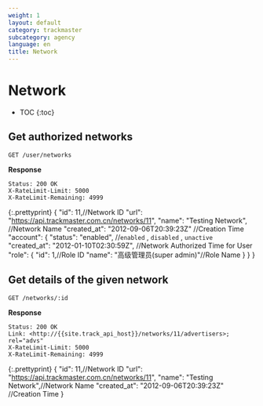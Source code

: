 ```yaml
---
weight: 1
layout: default
category: trackmaster
subcategory: agency
language: en
title: Network
---
```


# Network

* TOC
{:toc}

## Get authorized networks

    GET /user/networks

**Response**

    Status: 200 OK
    X-RateLimit-Limit: 5000
    X-RateLimit-Remaining: 4999

{:.prettyprint}
       {
        "id": 11,//Network ID
        "url": "https://api.trackmaster.com.cn/networks/11",
        "name": "Testing Network", //Network Name
        "created_at": "2012-09-06T20:39:23Z" //Creation Time
        "account": {
            "status": "enabled", //`enabled` , `disabled` , `unactive`
            "created_at": "2012-01-10T02:30:59Z", //Network Authorized Time for User
            "role": {
                "id": 1,//Role ID
                "name": "高级管理员(super admin)"//Role Name
             }
          }
       }

## Get details of the given network

    GET /networks/:id

**Response**

    Status: 200 OK
    Link: <http://{{site.track_api_host}}/networks/11/advertisers>; rel="advs"
    X-RateLimit-Limit: 5000
    X-RateLimit-Remaining: 4999

{:.prettyprint}
    {
      "id": 11,//Network ID
      "url": "https://api.trackmaster.com.cn/networks/11",
      "name": "Testing Network",//Network Name
      "created_at": "2012-09-06T20:39:23Z" //Creation Time
    }
